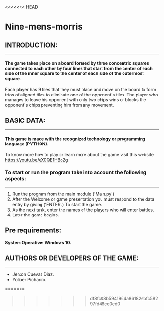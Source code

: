 <<<<<<< HEAD
# Nine-mens-morris
## INTRODUCTION:
***

#### The game takes place on a board formed by three concentric squares connected to each other by four lines that start from the center of each side of the inner square to the center of each side of the outermost square.
Each player has 9 tiles that they must place and move on the board to form trios of aligned tiles to eliminate one of the opponent's tiles. The player who manages to leave his opponent with only two chips wins or blocks the opponent's chips preventing him from any movement.
## BASIC DATA:
***

#### This game is made with the recognized technology or programming language (PYTHON).
To know more how to play or learn more about the game visit this website https://youtu.be/eX0QE1HBo2g
### To start or run the program take into account the following aspects:
***

1. Run the program from the main module ('Main.py')
2. After the Welcome or game presentation you must respond to the data entry by giving ('ENTER'.) To start the game.
3. As the next task, enter the names of the players who will enter battles.
4. Later the game begins.
## Pre requirements:
#### System Operative: Windows 10.
## AUTHORS OR DEVELOPERS OF THE GAME:
***

 * Jerson Cuevas Diaz.
 * Yoliber Pichardo.

=======
             
>>>>>>> df8fc08b5941964a86182ebfc58297fd46ce0ed0
